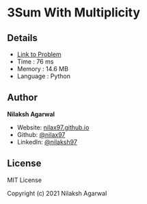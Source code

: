 # 3Sum With Multiplicity


## Details

* [Link to Problem](https://leetcode.com/problems/3sum-with-multiplicity/)
* Time : 76 ms
* Memory : 14.6 MB
* Language : Python

## Author

**Nilaksh Agarwal**

* Website: [nilax97.github.io](https://nilax97.github.io/)
* Github: [@nilax97](https://github.com/nilax97)
* LinkedIn: [@nilaksh97](https://linkedin.com/in/nilaksh97)

## License

MIT License

Copyright (c) 2021 Nilaksh Agarwal
